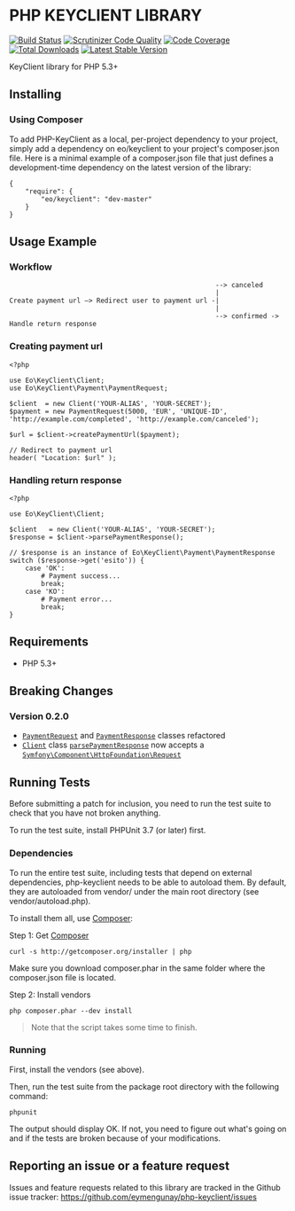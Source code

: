 # PHP KEYCLIENT LIBRARY

[![Build Status](https://travis-ci.org/eymengunay/php-keyclient.png?branch=master)](https://travis-ci.org/eymengunay/php-keyclient)
[![Scrutinizer Code Quality](https://scrutinizer-ci.com/g/eymengunay/php-keyclient/badges/quality-score.png?b=master)](https://scrutinizer-ci.com/g/eymengunay/php-keyclient/?branch=master)
[![Code Coverage](https://scrutinizer-ci.com/g/eymengunay/php-keyclient/badges/coverage.png?b=master)](https://scrutinizer-ci.com/g/eymengunay/php-keyclient/?branch=master)
[![Total Downloads](https://poser.pugx.org/eo/keyclient/downloads.png)](https://packagist.org/packages/eo/keyclient)
[![Latest Stable Version](https://poser.pugx.org/eo/keyclient/v/stable.png)](https://packagist.org/packages/eo/keyclient)

KeyClient library for PHP 5.3+

## Installing

### Using Composer

To add PHP-KeyClient as a local, per-project dependency to your project, simply add a dependency on eo/keyclient to your project's composer.json file. Here is a minimal example of a composer.json file that just defines a development-time dependency on the latest version of the library:

```
{
    "require": {
        "eo/keyclient": "dev-master"
    }
}
```

## Usage Example

### Workflow

```
                                                    --> canceled
                                                    |
Create payment url –> Redirect user to payment url -|
                                                    |
                                                    --> confirmed -> Handle return response
```

### Creating payment url
```
<?php

use Eo\KeyClient\Client;
use Eo\KeyClient\Payment\PaymentRequest;

$client  = new Client('YOUR-ALIAS', 'YOUR-SECRET');
$payment = new PaymentRequest(5000, 'EUR', 'UNIQUE-ID', 'http://example.com/completed', 'http://example.com/canceled');

$url = $client->createPaymentUrl($payment);

// Redirect to payment url
header( "Location: $url" );
```

### Handling return response
```
<?php

use Eo\KeyClient\Client;

$client   = new Client('YOUR-ALIAS', 'YOUR-SECRET');
$response = $client->parsePaymentResponse();

// $response is an instance of Eo\KeyClient\Payment\PaymentResponse
switch ($response->get('esito')) {
    case 'OK':
        # Payment success...
        break;
    case 'KO':
        # Payment error...
        break;
}
```

## Requirements
* PHP 5.3+

## Breaking Changes

### Version 0.2.0

* [`PaymentRequest`](https://github.com/eymengunay/php-keyclient/blob/master/src/Payment/PaymentRequest.php) and [`PaymentResponse`](https://github.com/eymengunay/php-keyclient/blob/master/src/Payment/PaymentResponse.php) classes refactored
* [`Client`](https://github.com/eymengunay/php-keyclient/blob/master/src/Client.php) class [`parsePaymentResponse`](https://github.com/eymengunay/php-keyclient/blob/master/src/Client.php#L66) now accepts a [`Symfony\Component\HttpFoundation\Request`](https://github.com/symfony/symfony/blob/master/src/Symfony/Component/HttpFoundation/Request.php)

## Running Tests
Before submitting a patch for inclusion, you need to run the test suite to check that you have not broken anything.

To run the test suite, install PHPUnit 3.7 (or later) first.

### Dependencies
To run the entire test suite, including tests that depend on external dependencies, php-keyclient needs to be able to autoload them. By default, they are autoloaded from vendor/ under the main root directory (see vendor/autoload.php).

To install them all, use [Composer](http://getcomposer.org):

Step 1: Get [Composer](http://getcomposer.org)
```
curl -s http://getcomposer.org/installer | php
```
Make sure you download composer.phar in the same folder where the composer.json file is located.

Step 2: Install vendors
```
php composer.phar --dev install
```

> Note that the script takes some time to finish.

### Running
First, install the vendors (see above).

Then, run the test suite from the package root directory with the following command:
```
phpunit
```

The output should display OK. If not, you need to figure out what's going on and if the tests are broken because of your modifications.

## Reporting an issue or a feature request
Issues and feature requests related to this library are tracked in the Github issue tracker: https://github.com/eymengunay/php-keyclient/issues
